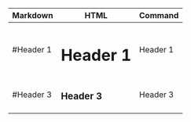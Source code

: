 Markdown |  HTML   |  Command      |
---------|------------|------------|
#Header 1 |  <H1>Header 1</H1>    | Header 1 |
#Header 3 |  <H3>Header 3</H3>    | Header 3 |
